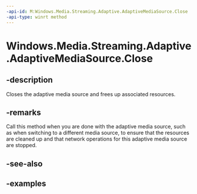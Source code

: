 ```yaml
---
-api-id: M:Windows.Media.Streaming.Adaptive.AdaptiveMediaSource.Close
-api-type: winrt method
---
```


<!-- Method syntax.
public void AdaptiveMediaSource.Close()
-->

# Windows.Media.Streaming.Adaptive.AdaptiveMediaSource.Close


## -description

Closes the adaptive media source and frees up associated resources.

## -remarks

Call this method when you are done with the adaptive media source, such as when switching to a different media source, to ensure that the resources are cleaned up and that network operations for this adaptive media source are stopped.

## -see-also

## -examples


